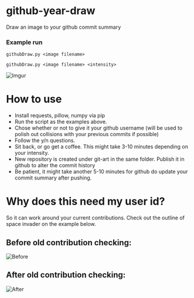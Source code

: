 # github-year-draw
Draw an image to your github commit summary

### Example run

`githubDraw.py <image filename>`

`githubDraw.py <image filename> <intensity>`

![Imgur](https://i.imgur.com/2ciuq73.png)

# How to use
 - Install requests, pillow, numpy via pip
 - Run the script as the examples above.
 - Chose whether or not to give it your github username (will be used to polish out collisions with your previous commits if possible)
 - Follow the y/n questions.
 - Sit back, or go get a coffee. This might take 3-10 minutes depending on your intensity.
 - New repository is created under git-art in the same folder. Publish it in github to alter the commit history
 - Be patient, it might take another 5-10 minutes for github do update your commit summary after pushing.
 
# Why does this need my user id?
So it can work around your current contributions. Check out the outline of space invader on the example below.

## Before old contribution checking:
![Before](https://i.imgur.com/VLarHlt.jpg)

## After  old contribution checking:
![After](https://i.imgur.com/lbyAM4Q.jpg)



